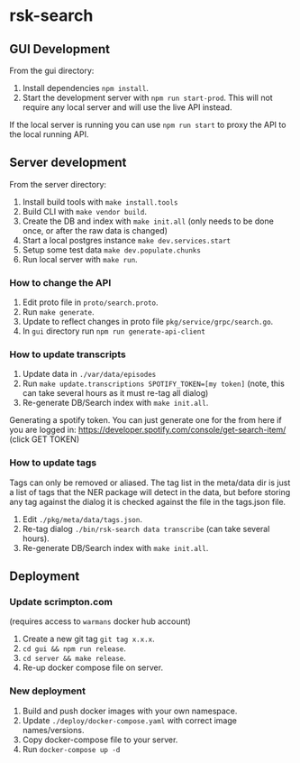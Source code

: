 # rsk-search

## GUI Development

From the gui directory:

1. Install dependencies `npm install`.
2. Start the development server with `npm run start-prod`. This will not require any 
local server and will use the live API instead.

If the local server is running you can use `npm run start` to proxy the 
API to the local running API.

## Server development

From the server directory: 

1. Install build tools with `make install.tools`
2. Build CLI with `make vendor build`.
3. Create the DB and index with `make init.all` (only needs to be done once, or after the raw data is changed)
4. Start a local postgres instance `make dev.services.start`
5. Setup some test data `make dev.populate.chunks` 
6. Run local server with `make run`.

### How to change the API 

1. Edit proto file in `proto/search.proto`.
2. Run `make generate`.
3. Update to reflect changes in proto file `pkg/service/grpc/search.go`.
4. In `gui` directory run `npm run generate-api-client` 

### How to update transcripts

1. Update data in `./var/data/episodes`
2. Run `make update.transcriptions SPOTIFY_TOKEN=[my token]` (note, this can take several hours as it must re-tag all dialog)
3. Re-generate DB/Search index with `make init.all`.

Generating a spotify token. You can just generate one for the from here if you are logged in:
https://developer.spotify.com/console/get-search-item/ (click GET TOKEN)

### How to update tags

Tags can only be removed or aliased. The tag list in the meta/data dir 
is just a list of tags that the NER package will detect in the data, but 
before storing any tag against the dialog it is checked against the 
file in the tags.json file. 

1. Edit `./pkg/meta/data/tags.json`.
2. Re-tag dialog `./bin/rsk-search data transcribe` (can take several hours).
3. Re-generate DB/Search index with `make init.all`.


## Deployment

### Update scrimpton.com

(requires access to `warmans` docker hub account)

1. Create a new git tag `git tag x.x.x`.
2. `cd gui && npm run release`.
3. `cd server && make release`.
3. Re-up docker compose file on server.

### New deployment
1. Build and push docker images with your own namespace.
2. Update `./deploy/docker-compose.yaml` with correct image names/versions.
3. Copy docker-compose file to your server.
4. Run `docker-compose up -d`
